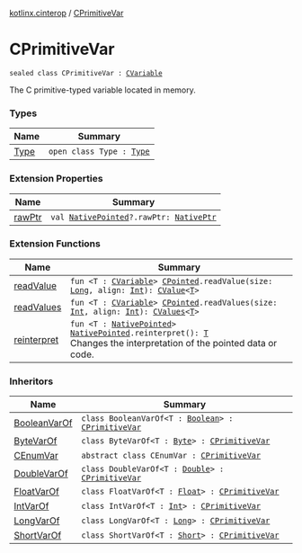 [kotlinx.cinterop](../index.md) / [CPrimitiveVar](./index.md)

# CPrimitiveVar

`sealed class CPrimitiveVar : `[`CVariable`](../-c-variable/index.md)

The C primitive-typed variable located in memory.

### Types

| Name | Summary |
|---|---|
| [Type](-type/index.md) | `open class Type : `[`Type`](../-c-variable/-type/index.md) |

### Extension Properties

| Name | Summary |
|---|---|
| [rawPtr](../raw-ptr.md) | `val `[`NativePointed`](../-native-pointed/index.md)`?.rawPtr: `[`NativePtr`](../-native-ptr.md) |

### Extension Functions

| Name | Summary |
|---|---|
| [readValue](../read-value.md) | `fun <T : `[`CVariable`](../-c-variable/index.md)`> `[`CPointed`](../-c-pointed/index.md)`.readValue(size: `[`Long`](https://kotlinlang.org/api/latest/jvm/stdlib/kotlin/-long/index.html)`, align: `[`Int`](https://kotlinlang.org/api/latest/jvm/stdlib/kotlin/-int/index.html)`): `[`CValue`](../-c-value/index.md)`<`[`T`](../read-value.md#T)`>` |
| [readValues](../read-values.md) | `fun <T : `[`CVariable`](../-c-variable/index.md)`> `[`CPointed`](../-c-pointed/index.md)`.readValues(size: `[`Int`](https://kotlinlang.org/api/latest/jvm/stdlib/kotlin/-int/index.html)`, align: `[`Int`](https://kotlinlang.org/api/latest/jvm/stdlib/kotlin/-int/index.html)`): `[`CValues`](../-c-values/index.md)`<`[`T`](../read-values.md#T)`>` |
| [reinterpret](../reinterpret.md) | `fun <T : `[`NativePointed`](../-native-pointed/index.md)`> `[`NativePointed`](../-native-pointed/index.md)`.reinterpret(): `[`T`](../reinterpret.md#T)<br>Changes the interpretation of the pointed data or code. |

### Inheritors

| Name | Summary |
|---|---|
| [BooleanVarOf](../-boolean-var-of/index.md) | `class BooleanVarOf<T : `[`Boolean`](https://kotlinlang.org/api/latest/jvm/stdlib/kotlin/-boolean/index.html)`> : `[`CPrimitiveVar`](./index.md) |
| [ByteVarOf](../-byte-var-of/index.md) | `class ByteVarOf<T : `[`Byte`](https://kotlinlang.org/api/latest/jvm/stdlib/kotlin/-byte/index.html)`> : `[`CPrimitiveVar`](./index.md) |
| [CEnumVar](../-c-enum-var/index.md) | `abstract class CEnumVar : `[`CPrimitiveVar`](./index.md) |
| [DoubleVarOf](../-double-var-of/index.md) | `class DoubleVarOf<T : `[`Double`](https://kotlinlang.org/api/latest/jvm/stdlib/kotlin/-double/index.html)`> : `[`CPrimitiveVar`](./index.md) |
| [FloatVarOf](../-float-var-of/index.md) | `class FloatVarOf<T : `[`Float`](https://kotlinlang.org/api/latest/jvm/stdlib/kotlin/-float/index.html)`> : `[`CPrimitiveVar`](./index.md) |
| [IntVarOf](../-int-var-of/index.md) | `class IntVarOf<T : `[`Int`](https://kotlinlang.org/api/latest/jvm/stdlib/kotlin/-int/index.html)`> : `[`CPrimitiveVar`](./index.md) |
| [LongVarOf](../-long-var-of/index.md) | `class LongVarOf<T : `[`Long`](https://kotlinlang.org/api/latest/jvm/stdlib/kotlin/-long/index.html)`> : `[`CPrimitiveVar`](./index.md) |
| [ShortVarOf](../-short-var-of/index.md) | `class ShortVarOf<T : `[`Short`](https://kotlinlang.org/api/latest/jvm/stdlib/kotlin/-short/index.html)`> : `[`CPrimitiveVar`](./index.md) |
